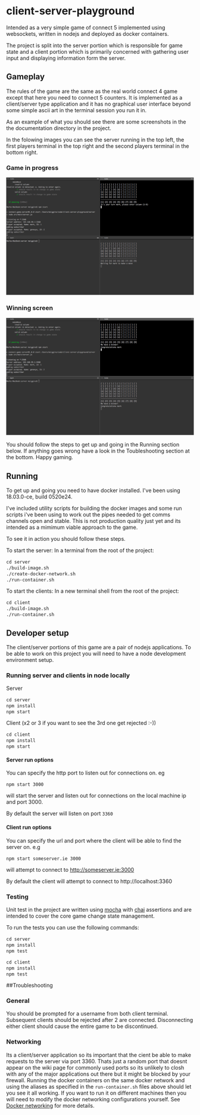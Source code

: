 # client-server-playground

Intended as a very simple game of connect 5 implemented using websockets, written in nodejs and deployed as docker containers.

The project is split into the server portion which is responsible for game state and a client portion which is primarily concerned with gathering user input and displaying information form the server.



## Gameplay

The rules of the game are the same as the real world connect 4 game except that here you need to connect 5 counters.
It is implemented as a client/server type application and it has no graphical user interface beyond some simple ascii art in the terminal session you run it in.

As an example of what you should see there are some screenshots in the the documentation directory in the project. 

In the folowing images you can see the server running in the top left, the first players terminal in the top right and the second players terminal in the bottom right.

### Game in progress
![Sample Gameplay](documentation/screenshots/gameplay.png?raw=true "Sample gameplay")

### Winning screen
![Winning](documentation/screenshots/winning.png?raw=true "Winning")

You should follow the steps to get up and going in the Running section below. If anything goes wrong have a look in the Toubleshooting section at the bottom. Happy gaming.



## Running

To get up and going you need to have docker installed. I've been using 18.03.0-ce, build 0520e24.

I've included utility scripts for building the docker images and some run scripts i've been using to work out the pipes needed to get comms channels open and stable. This is not production quality just yet and its intended as a mimimum viable approach to the game.

To see it in action you should follow these steps. 

To start the server:
In a terminal from the root of the project:

```
cd server
./build-image.sh
./create-docker-network.sh
./run-container.sh
```

To start the clients:
In a new terminal shell from the root of the project:

```
cd client
./build-image.sh
./run-container.sh
```


## Developer setup
The client/server portions of this game are a pair of nodejs applications. To be able to work on this project you will need to have a node development environment setup. 

### Running server and clients in node locally
Server
```
cd server
npm install
npm start
```

Client (x2 or 3 if you want to see the 3rd one get rejected :-))
```
cd client
npm install
npm start
```


#### Server run options
You can specify the http port to listen out for connections on. eg
```
npm start 3000
```
will start the server and listen out for connections on the local machine ip and port 3000.

By default the server will listen on port ```3360```

#### Client run options
You can specify the url and port where the client will be able to find the server on. e.g
```
npm start someserver.ie 3000
```
will attempt to connect to http://someserver.ie:3000

By default the client will attempt to connect to http://localhost:3360

### Testing
Unit test in the project are written using [mocha](https://next.mochajs.org/) with [chai](https://www.chaijs.com/api/bdd/) assertions and are intended to cover the core game change state management.

To run the tests you can use the following commands:
```
cd server
npm install
npm test
```

```
cd client
npm install
npm test
```


##Troubleshooting

### General
You should be prompted for a username from both client terminal. Subsequent clients should be rejected after 2 are connected. Disconnecting either client should cause the entire game to be discontinued.

### Networking
Its a client/server application so its important that the cient be able to make requests to the server via port 3360. Thats just a random port that doesnt appear on the wiki page for commonly used ports so its unlikely to closh with any of the major applications out there but it might be blocked by your firewall. Running the docker containers on the same docker network and using the aliases as specified in the ```run-container.sh``` files above should let you see it all working. If you want to run it on different machines then you will need to modify the docker networking configurations yourself. See [Docker networking](https://docs.docker.com/v17.12/network/) for more details.

